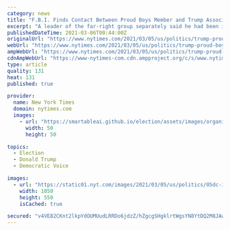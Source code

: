```yaml
---
category: news
title: "F.B.I. Finds Contact Between Proud Boys Member and Trump Associate Before Riot"
excerpt: "A leader of the far-right group separately said he had been in touch with Roger Stone, but an official said it was not the same contact investigators found through electronic communications records."
publishedDateTime: 2021-03-06T00:44:00Z
originalUrl: "https://www.nytimes.com/2021/03/05/us/politics/trump-proud-boys-capitol-riot.html"
webUrl: "https://www.nytimes.com/2021/03/05/us/politics/trump-proud-boys-capitol-riot.html"
ampWebUrl: "https://www.nytimes.com/2021/03/05/us/politics/trump-proud-boys-capitol-riot.amp.html"
cdnAmpWebUrl: "https://www-nytimes-com.cdn.ampproject.org/c/s/www.nytimes.com/2021/03/05/us/politics/trump-proud-boys-capitol-riot.amp.html"
type: article
quality: 131
heat: 131
published: true

provider:
  name: New York Times
  domain: nytimes.com
  images:
    - url: "https://smartableai.github.io/election/assets/images/organizations/nytimes.com-50x50.jpg"
      width: 50
      height: 50

topics:
  - Election
  - Donald Trump
  - Democratic Voice

images:
  - url: "https://static01.nyt.com/images/2021/03/05/us/politics/05dc-investigate1/05dc-investigate1-facebookJumbo.jpg"
    width: 1050
    height: 550
    isCached: true

secured: "v4VE82CKnt2lkpYdOUMUudLRRDo6jdzZ/hZgcgSHgklrtWgsYN8YtDQ2M8JAwz2g7uG1XutldMBdFkJIb5crotqt5+7QV3xQMTvHuMBQEl3TE1EXoFhfRh8RwPRf8FR3xd2cv7CMrciCNpij3Rvd3Y6FFB4RTHo9LdHxvYamNr5BwHqPFe/bwtVv1z8iQFMs8I4TNN3Qw94XxYfTDLUmW9MT+qpXx9fTmmuvZk/UnAUV/X35kxjOHRojv0zdNe7guRnuPjq14x5t5S5IlJz6MWGImMZ+g+3XEgSMJeI1DTHohm/5WZG4RMfGEWMUt7MjOFGGjf1wWSXtxyJrfRNs6Wdmzg+21cjV1H1cLBuvgSo=;6K8eXYrLSNxpdjft69rEeQ=="
---
```


